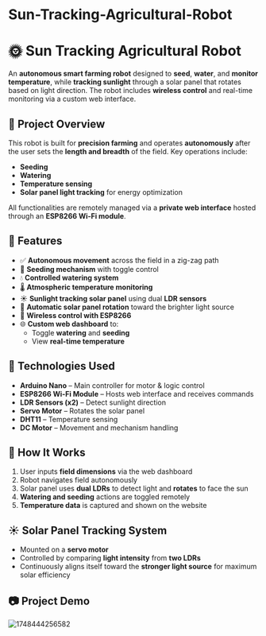 # Sun-Tracking-Agricultural-Robot

# 🌞 Sun Tracking Agricultural Robot

An **autonomous smart farming robot** designed to **seed**, **water**, and **monitor temperature**, while **tracking sunlight** through a solar panel that rotates based on light direction. The robot includes **wireless control** and real-time monitoring via a custom web interface.

## 🚜 Project Overview

This robot is built for **precision farming** and operates **autonomously** after the user sets the **length and breadth** of the field. Key operations include:

- **Seeding**
- **Watering**
- **Temperature sensing**
- **Solar panel light tracking** for energy optimization

All functionalities are remotely managed via a **private web interface** hosted through an **ESP8266 Wi-Fi module**.

## 🌟 Features

- ✅ **Autonomous movement** across the field in a zig-zag path  
- 🌱 **Seeding mechanism** with toggle control  
- 💧 **Controlled watering system**  
- 🌡️ **Atmospheric temperature monitoring**  
- ☀️ **Sunlight tracking solar panel** using dual **LDR sensors**  
- 🔁 **Automatic solar panel rotation** toward the brighter light source  
- 📶 **Wireless control with ESP8266**  
- 🌐 **Custom web dashboard** to:
  - Toggle **watering** and **seeding**
  - View **real-time temperature**

## 🧠 Technologies Used

- **Arduino Nano** – Main controller for motor & logic control  
- **ESP8266 Wi-Fi Module** – Hosts web interface and receives commands  
- **LDR Sensors (x2)** – Detect sunlight direction  
- **Servo Motor** – Rotates the solar panel  
- **DHT11** – Temperature sensing  
- **DC Motor** – Movement and mechanism handling  

## 🔧 How It Works

1. User inputs **field dimensions** via the web dashboard
2. Robot navigates field autonomously
3. Solar panel uses **dual LDRs** to detect light and **rotates** to face the sun
4. **Watering and seeding** actions are toggled remotely
5. **Temperature data** is captured and shown on the website

## ☀️ Solar Panel Tracking System

- Mounted on a **servo motor**
- Controlled by comparing **light intensity** from **two LDRs**
- Continuously aligns itself toward the **stronger light source** for maximum solar efficiency

## 📷 Project Demo
![1748444256582](https://github.com/user-attachments/assets/4a03c50b-c0af-4790-ab5f-75dee1e581f2)

